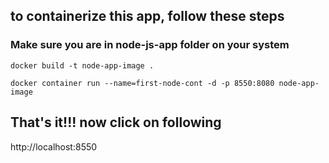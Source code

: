 ## to containerize this app, follow these steps

### Make sure you are in node-js-app folder on your system

```
docker build -t node-app-image .
```
```
docker container run --name=first-node-cont -d -p 8550:8080 node-app-image
```
## That's it!!! now click on following 

http://localhost:8550

